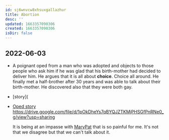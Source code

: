 ```yaml
---
id: sj6wnvcw8xhsuxgallazhur
title: Abortion
desc: ''
updated: 1663357090306
created: 1663357090306
isDir: false
---
```


## 2022-06-03
- A poignant oped from a man who was adopted and objects to those people who ask him if he was glad that his birth-mother had decided to deliver him. He argues that it is all about **choice**. Choice all around. He finally met a half-brother after 30 years and was able to talk about their birth-mother. He discovered also that they were both gay.
- [story](
- [Oped story](https://drive.google.com/file/d/1pOkDheYs7qBYQJZTKMjPHSGfPnRNe0_g/vie) https://drive.google.com/file/d/1pOkDheYs7qBYQJZTKMjPHSGfPnRNe0_g/view?usp=sharing
  
  It is being at an impasse with [MaryPat](MaryPat.md) that is so painful for me. It's not that we disagree but that we can't talk about it.
